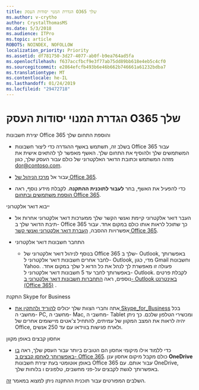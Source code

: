 ```yaml
---
title: הגדרת המנוי יסודות העסק O365 שלך
ms.author: v-crytho
author: CrystalThomasMS
ms.date: 5/3/2018
ms.audience: ITPro
ms.topic: article
ROBOTS: NOINDEX, NOFOLLOW
localization_priority: Priority
ms.assetid: df781750-3d27-4077-ab0f-b9ea764ad5fa
ms.openlocfilehash: f637accfbcf9e3f77ab75dd89bb618e4eb5c4cf0
ms.sourcegitcommit: e2864efcfb493b6e46b662b746661a61232bdba7
ms.translationtype: MT
ms.contentlocale: he-IL
ms.lasthandoff: 01/24/2019
ms.locfileid: "29472718"
---
```

# <a name="setting-up-your-o365-business-essentials-subscription"></a>הגדרת המנוי יסודות העסק O365 שלך

יצירת חשבונות Office 365 והוספת התחום שלך
  
- בשלב זה, תשתמש באשף ההגדרה כדי ליצור חשבונות Office 365 עבור המשתמשים שלך ולהוסיף את התחום שלך. האשף מאפשר לך להתאים אישית את מזהה המשתמש וכתובת הדואר האלקטרוני של כולם עבור העסק שלך, כגון dor@contoso.com.
    
- עבור אל [מרכז הניהול של Office 365](https://login.partner.microsoftonline.cn/).
    
- כדי להפעיל את האשף, בחר **לעבור לתוכנית ההתקנה**. לקבלת מידע נוסף, ראה [הוספת משתמשים ובתחום Office 365](https://support.office.com/en-US/Article/Add-users-and-domain-to-Office-365-6383f56d-3d09-4dcb-9b41-b5f5a5efd611).
    
ייבוא דואר אלקטרוני
  
- העבר דואר אלקטרוני קיימת ואנשי הקשר שלך ממערכות דואר אלקטרוני אחרות אל תיבת הדואר שלך ב- Office 365 כך שתוכל לראות אותו כולם במקום אחד. עבור אפשרויות ההסבה, [העברת דואר אלקטרוני ואנשי קשר Office 365](https://support.office.com/en-US/Article/Migrate-email-and-contacts-to-Office-365-a3e3bddb-582e-4133-8670-e61b9f58627e).
    
- התחבר חשבונות דואר אלקטרוני
    
  - בנוסף לניהול דואר אלקטרוני של Office 365 שלך ב- Outlook, באפשרותך לחבר אחרים חשבונות דואר אלקטרוני ל- Outlook, מדי, כגון Gmail וחשבונות Yahoo. פעולה זו מאפשרת לך לנהל את כל הדוא ל שלך במקום אחד. באפשרותך לחבר עד 5 חשבונות דואר אלקטרוני ל- Outlook. לקבלת פרטים נוספים, ראה [התחברות חשבונות דואר אלקטרוני ב- Outlook באינטרנט (Office 365)](https://support.office.com/en-US/Article/Connect-email-accounts-in-Outlook-on-the-web-Office-365-d7012ff0-924f-4f78-8aca-c3912d886c4d) . 
    
התקנת Skype for Business
  
- אתה וחברי הצוות שלך יכולים [להוריד ולהתקין את Skype_for_Business](https://support.office.com/en-US/Article/download-and-install-Skype-for-Business-8a0d4da8-9d58-44f9-9759-5c8f340cb3fb) בכל מחשבי ה- PC, מחשבי ה- Mac, מחשבי ה- Tablet ומכשירי הטלפון שלכם. כך ניתן יהיה לראות את המצב המקוון של עמיתים, להתחיל צ'אטים מיישומים אחרים של Office, ולארח פגישות בווידאו עם עד 250 אנשים. 
    
אחסון קבצים באופן מקוון
  
- כדי ללמוד אילו מיקומי אחסון הם הטובים ביותר עבור העסק שלך, ראה [בו באפשרותך לאחסן קבצים ב- Office 365](https://support.office.com/article/c7c20284-bc94-47f4-9728-d28e9daf0790.aspx). כולם מקבל מיקום אחסון ענן **OneDrive** באופן אוטומטי בעת יצירת חשבונות Office 365 עבור אותם. עם OneDrive, באפשרותך לגשת לקבצים על-פני מחשבים, טלפונים ו בלוחות שלך. 
    
השלבים המפורטים עבור תוכנית ההתקנה ניתן למצוא במאמר [זה](https://support.office.com/en-US/Article/set-up-Office-365-for-business-6a3a29a0-e616-4713-99d1-15eda62d04fa#ID0EAAAABAAA=Business_Essentials).
  

